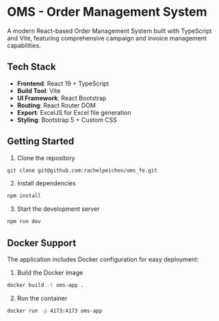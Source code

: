 # OMS - Order Management System

A modern React-based Order Management System built with TypeScript and Vite, featuring comprehensive campaign and invoice management capabilities.

## Tech Stack

- **Frontend**: React 19 + TypeScript
- **Build Tool**: Vite
- **UI Framework**: React Bootstrap
- **Routing**: React Router DOM
- **Export**: ExcelJS for Excel file generation
- **Styling**: Bootstrap 5 + Custom CSS

## Getting Started

1. Clone the repository
```bash
git clone git@github.com:rachelpeichen/oms_fe.git
```

2. Install dependencies
```bash
npm install
```

3. Start the development server
```bash
npm run dev
```

## Docker Support

The application includes Docker configuration for easy deployment:

1. Build the Docker image
```bash
docker build -t oms-app .
```

2. Run the container
```bash
docker run -p 4173:4173 oms-app
```